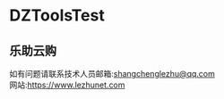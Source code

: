 # DZToolsTest
## 乐助云购<br>
如有问题请联系技术人员邮箱:shangchenglezhu@qq.com<br>
网站:https://www.lezhunet.com<br>

